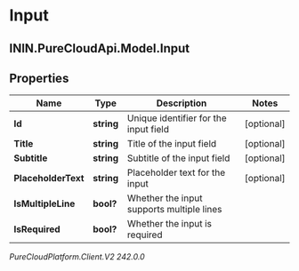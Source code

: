 # Input

## ININ.PureCloudApi.Model.Input

## Properties

|Name | Type | Description | Notes|
|------------ | ------------- | ------------- | -------------|
| **Id** | **string** | Unique identifier for the input field | [optional] |
| **Title** | **string** | Title of the input field | [optional] |
| **Subtitle** | **string** | Subtitle of the input field | [optional] |
| **PlaceholderText** | **string** | Placeholder text for the input | [optional] |
| **IsMultipleLine** | **bool?** | Whether the input supports multiple lines | |
| **IsRequired** | **bool?** | Whether the input is required | |



_PureCloudPlatform.Client.V2 242.0.0_
